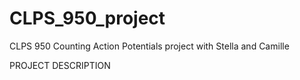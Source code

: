 # CLPS_950_project
CLPS 950 Counting Action Potentials project with Stella and Camille

PROJECT DESCRIPTION